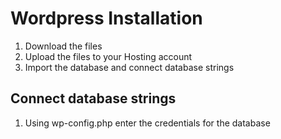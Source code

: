 # Wordpress Installation
1. Download the files
2. Upload the files to your Hosting account
3. Import the database and connect database strings

## Connect database strings
1. Using wp-config.php enter the credentials for the database
